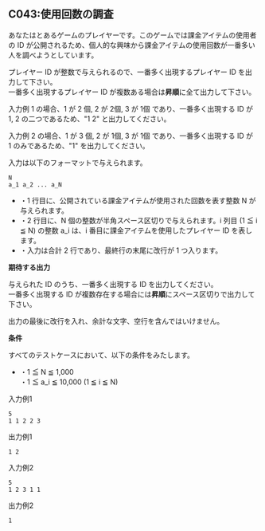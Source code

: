 C043:使用回数の調査
------------


あなたはとあるゲームのプレイヤーです。このゲームでは課金アイテムの使用者の ID が公開されるため、個人的な興味から課金アイテムの使用回数が一番多い人を調べようとしています。

プレイヤー ID が整数で与えられるので、一番多く出現するプレイヤー ID を出力して下さい。  
一番多く出現するプレイヤー ID が複数ある場合は**昇順**に全て出力して下さい。

入力例 1 の場合、1 が 2 個, 2 が 2個, 3 が 1個 であり、一番多く出現する ID が  
1, 2 の二つであるため、"1 2" と出力してください。

入力例 2 の場合、1 が 3 個, 2 が 1個, 3 が 1個 であり、一番多く出現する ID が  
1 のみであるため、"1" を出力してください。


入力は以下のフォーマットで与えられます。

    N
    a_1 a_2 ... a_N
    

*   ・1 行目に、公開されている課金アイテムが使用された回数を表す整数 N が与えられます。
*   ・2 行目に、N 個の整数が半角スペース区切りで与えられます。i 列目 (1 ≦ i ≦ N) の整数 a\_i は、i 番目に課金アイテムを使用したプレイヤー ID を表します。
*   ・入力は合計 2 行であり、最終行の末尾に改行が 1 つ入ります。

  

**期待する出力**

与えられた ID のうち、一番多く出現する ID を出力してください。  
一番多く出現する ID が複数存在する場合には**昇順**にスペース区切りで出力して下さい。

出力の最後に改行を入れ、余計な文字、空行を含んではいけません。

**条件**

すべてのテストケースにおいて、以下の条件をみたします。

*   ・1 ≦ N ≦ 1,000  
    ・1 ≦ a\_i ≦ 10,000 (1 ≦ i ≦ N)

入力例1

    5
    1 1 2 2 3
    

出力例1

    1 2
    

入力例2

    5
    1 2 3 1 1
    

出力例2

    1